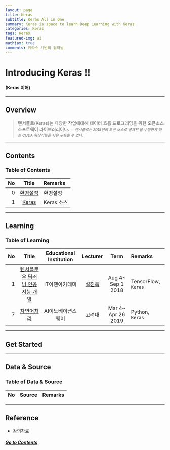 ```yaml
---
layout: page
title: Keras
subtitle: Keras All in One
summary: Keras is space to learn Deep Learning with Keras
categories: Keras
tags: Keras
featured-img: ai
mathjax: true
comments: 케라스 기반의 딥러닝
---
```


# Introducing Keras !!

#### (Keras 이해)

---

## Overview

> 텐서플로(Keras)는 다양한 작업에대해 데이터 흐름 프로그래밍을 위한 오픈소스 소프트웨어 라이브러리이다.
> <small>-- *텐서플로는 2015년에 오픈 소스로 공개된 을 수행하게 하는 CUDA 확장기능을 사용 구동될 수 있다.* </small>

---

## Contents

### Table of Contents

|No|Title|Remarks|
|-:|:-:|:--|
|0|[환경설정](#get-started)|환경설정|
|1|[Keras](#Keras)|Keras 소스|

---

## Learning

### Table of Learning

|No|Title|Educational Institution|Lecturer|Term|Remarks|
|-:|:--:|:-:|:--:|:--:|:-|
|1|[텐서플로우 딥러닝 인공지능 개발](/_pages/AI/TensorFlow/2018-08-04-EZEN-TensorFlow)|IT이젠아카데미|[설진욱](https://cafe.naver.com/ugcadman)|Aug 4~ Sep 1 2018|TensorFlow, `Keras`|
|7|[자연어처리](/_pages/Language/Python/2019-03-04-KOIPA-NLP)|AI이노베이션스퀘어|고려대|Mar 4~ Apr 26 2019|Python, `Keras`|

---

## Get Started

---

## Data & Source

### Table of Data & Source

|No|Source|Remarks|
|-:|:-:|:--|

---

## Reference

* [강의자료](http://bit.ly/2RoWaQq)

##### [Go to Contents](#contents)